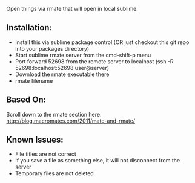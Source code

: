 Open things via rmate that will open in local sublime.

Installation:
-------------
* Install this via sublime package control (OR just checkout this git repo into your packages directory)
* Start sublime rmate server from the cmd-shift-p menu
* Port forward 52698 from the remote server to localhost (ssh -R 52698:localhost:52698 user@server)
* Download the rmate executable there
* rmate filename

Based On:
--------
Scroll down to the rmate section here: http://blog.macromates.com/2011/mate-and-rmate/

Known Issues:
-------------
* File titles are not correct
* If you save a file as something else, it will not disconnect from the server
* Temporary files are not deleted

